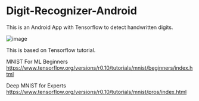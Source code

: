 # Digit-Recognizer-Android

This is an Android App with Tensorflow to detect handwritten digits.

![image](http://narr.jp/private/miyoshi/tensorflow/mnist_screen0.png)

This is based on Tensorflow tutorial.

MNIST For ML Beginners https://www.tensorflow.org/versions/r0.10/tutorials/mnist/beginners/index.html

Deep MNIST for Experts https://www.tensorflow.org/versions/r0.10/tutorials/mnist/pros/index.html
